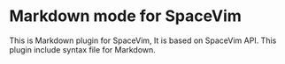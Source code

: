# Markdown mode for SpaceVim

This is Markdown plugin for SpaceVim, It is based on SpaceVim API. This plugin include syntax file for Markdown.
